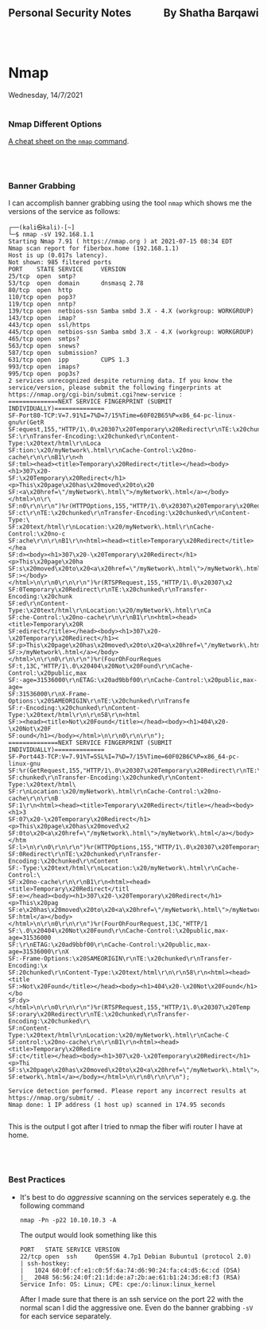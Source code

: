 <link href="../styles.module.css" rel="stylesheet">
<link rel="preconnect" href="https://fonts.googleapis.com">
<link rel="preconnect" href="https://fonts.gstatic.com" crossorigin>
<link href="https://fonts.googleapis.com/css2?family=Cedarville+Cursive&display=swap" rel="stylesheet">
<link rel="preconnect" href="https://fonts.googleapis.com">
<link rel="preconnect" href="https://fonts.gstatic.com" crossorigin>
<link href="https://fonts.googleapis.com/css2?family=Cedarville+Cursive&family=Zen+Tokyo+Zoo&display=swap" rel="stylesheet">
<link rel="preconnect" href="https://fonts.googleapis.com">
<link rel="preconnect" href="https://fonts.gstatic.com" crossorigin>
<link href="https://fonts.googleapis.com/css2?family=Cedarville+Cursive&family=Encode+Sans+SC&family=Zen+Tokyo+Zoo&display=swap" rel="stylesheet">


## <span class="copyright">Personal Security Notes <span style="float:right;">By Shatha Barqawi</span>

<br/><br/>

# <span class="title">Nmap  

<span class="date">Wednesday, 14/7/2021</span>
<br/><br/>

### <span class="linuxBasicsSubs subtitle">Nmap Different Options
<a href="https://stationx-public-download.s3.us-west-2.amazonaws.com/nmap_cheet_sheet_v7.pdf">A cheat sheet on the `nmap` command</a>.

 
<br/><br/>
### <span class="linuxBasicsSubs subtitle"> Banner Grabbing  
I can accomplish banner grabbing using the tool `nmap` which shows me the versions of the service as follows:  

```console
┌──(kali㉿kali)-[~]
└─$ nmap -sV 192.168.1.1 
Starting Nmap 7.91 ( https://nmap.org ) at 2021-07-15 08:34 EDT
Nmap scan report for fiberbox.home (192.168.1.1)
Host is up (0.017s latency).
Not shown: 985 filtered ports
PORT    STATE SERVICE     VERSION
25/tcp  open  smtp?
53/tcp  open  domain      dnsmasq 2.78
80/tcp  open  http
110/tcp open  pop3?
119/tcp open  nntp?
139/tcp open  netbios-ssn Samba smbd 3.X - 4.X (workgroup: WORKGROUP)
143/tcp open  imap?
443/tcp open  ssl/https
445/tcp open  netbios-ssn Samba smbd 3.X - 4.X (workgroup: WORKGROUP)
465/tcp open  smtps?
563/tcp open  snews?
587/tcp open  submission?
631/tcp open  ipp         CUPS 1.3
993/tcp open  imaps?
995/tcp open  pop3s?
2 services unrecognized despite returning data. If you know the service/version, please submit the following fingerprints at https://nmap.org/cgi-bin/submit.cgi?new-service :
==============NEXT SERVICE FINGERPRINT (SUBMIT INDIVIDUALLY)==============
SF-Port80-TCP:V=7.91%I=7%D=7/15%Time=60F02B65%P=x86_64-pc-linux-gnu%r(GetR
SF:equest,155,"HTTP/1\.0\x20307\x20Temporary\x20Redirect\r\nTE:\x20chunked
SF:\r\nTransfer-Encoding:\x20chunked\r\nContent-Type:\x20text/html\r\nLoca
SF:tion:\x20/myNetwork\.html\r\nCache-Control:\x20no-cache\r\n\r\nB1\r\n<h
SF:tml><head><title>Temporary\x20Redirect</title></head><body><h1>307\x20-
SF:\x20Temporary\x20Redirect</h1><p>This\x20page\x20has\x20moved\x20to\x20
SF:<a\x20href=\"/myNetwork\.html\">/myNetwork\.html</a></body></html>\n\r\
SF:n0\r\n\r\n")%r(HTTPOptions,155,"HTTP/1\.0\x20307\x20Temporary\x20Redire
SF:ct\r\nTE:\x20chunked\r\nTransfer-Encoding:\x20chunked\r\nContent-Type:\
SF:x20text/html\r\nLocation:\x20/myNetwork\.html\r\nCache-Control:\x20no-c
SF:ache\r\n\r\nB1\r\n<html><head><title>Temporary\x20Redirect</title></hea
SF:d><body><h1>307\x20-\x20Temporary\x20Redirect</h1><p>This\x20page\x20ha
SF:s\x20moved\x20to\x20<a\x20href=\"/myNetwork\.html\">/myNetwork\.html</a
SF:></body></html>\n\r\n0\r\n\r\n")%r(RTSPRequest,155,"HTTP/1\.0\x20307\x2
SF:0Temporary\x20Redirect\r\nTE:\x20chunked\r\nTransfer-Encoding:\x20chunk
SF:ed\r\nContent-Type:\x20text/html\r\nLocation:\x20/myNetwork\.html\r\nCa
SF:che-Control:\x20no-cache\r\n\r\nB1\r\n<html><head><title>Temporary\x20R
SF:edirect</title></head><body><h1>307\x20-\x20Temporary\x20Redirect</h1><
SF:p>This\x20page\x20has\x20moved\x20to\x20<a\x20href=\"/myNetwork\.html\"
SF:>/myNetwork\.html</a></body></html>\n\r\n0\r\n\r\n")%r(FourOhFourReques
SF:t,13C,"HTTP/1\.0\x20404\x20Not\x20Found\r\nCache-Control:\x20public,max
SF:-age=31536000\r\nETAG:\x20ad9bbf00\r\nCache-Control:\x20public,max-age=
SF:31536000\r\nX-Frame-Options:\x20SAMEORIGIN\r\nTE:\x20chunked\r\nTransfe
SF:r-Encoding:\x20chunked\r\nContent-Type:\x20text/html\r\n\r\n58\r\n<html
SF:><head><title>Not\x20Found</title></head><body><h1>404\x20-\x20Not\x20F
SF:ound</h1></body></html>\n\r\n0\r\n\r\n");
==============NEXT SERVICE FINGERPRINT (SUBMIT INDIVIDUALLY)==============
SF-Port443-TCP:V=7.91%T=SSL%I=7%D=7/15%Time=60F02B6C%P=x86_64-pc-linux-gnu
SF:%r(GetRequest,155,"HTTP/1\.0\x20307\x20Temporary\x20Redirect\r\nTE:\x20
SF:chunked\r\nTransfer-Encoding:\x20chunked\r\nContent-Type:\x20text/html\
SF:r\nLocation:\x20/myNetwork\.html\r\nCache-Control:\x20no-cache\r\n\r\nB
SF:1\r\n<html><head><title>Temporary\x20Redirect</title></head><body><h1>3
SF:07\x20-\x20Temporary\x20Redirect</h1><p>This\x20page\x20has\x20moved\x2
SF:0to\x20<a\x20href=\"/myNetwork\.html\">/myNetwork\.html</a></body></htm
SF:l>\n\r\n0\r\n\r\n")%r(HTTPOptions,155,"HTTP/1\.0\x20307\x20Temporary\x2
SF:0Redirect\r\nTE:\x20chunked\r\nTransfer-Encoding:\x20chunked\r\nContent
SF:-Type:\x20text/html\r\nLocation:\x20/myNetwork\.html\r\nCache-Control:\
SF:x20no-cache\r\n\r\nB1\r\n<html><head><title>Temporary\x20Redirect</titl
SF:e></head><body><h1>307\x20-\x20Temporary\x20Redirect</h1><p>This\x20pag
SF:e\x20has\x20moved\x20to\x20<a\x20href=\"/myNetwork\.html\">/myNetwork\.
SF:html</a></body></html>\n\r\n0\r\n\r\n")%r(FourOhFourRequest,13C,"HTTP/1
SF:\.0\x20404\x20Not\x20Found\r\nCache-Control:\x20public,max-age=31536000
SF:\r\nETAG:\x20ad9bbf00\r\nCache-Control:\x20public,max-age=31536000\r\nX
SF:-Frame-Options:\x20SAMEORIGIN\r\nTE:\x20chunked\r\nTransfer-Encoding:\x
SF:20chunked\r\nContent-Type:\x20text/html\r\n\r\n58\r\n<html><head><title
SF:>Not\x20Found</title></head><body><h1>404\x20-\x20Not\x20Found</h1></bo
SF:dy></html>\n\r\n0\r\n\r\n")%r(RTSPRequest,155,"HTTP/1\.0\x20307\x20Temp
SF:orary\x20Redirect\r\nTE:\x20chunked\r\nTransfer-Encoding:\x20chunked\r\
SF:nContent-Type:\x20text/html\r\nLocation:\x20/myNetwork\.html\r\nCache-C
SF:ontrol:\x20no-cache\r\n\r\nB1\r\n<html><head><title>Temporary\x20Redire
SF:ct</title></head><body><h1>307\x20-\x20Temporary\x20Redirect</h1><p>Thi
SF:s\x20page\x20has\x20moved\x20to\x20<a\x20href=\"/myNetwork\.html\">/myN
SF:etwork\.html</a></body></html>\n\r\n0\r\n\r\n");

Service detection performed. Please report any incorrect results at https://nmap.org/submit/ .
Nmap done: 1 IP address (1 host up) scanned in 174.95 seconds
                                                            
```

This is the output I got after I tried to nmap the fiber wifi router I have at home.  

<br/><br/>

### <span class="linuxBasicsSubs subtitle">Best Practices  
* It's best to do *aggressive* scanning on the services seperately e.g. the following command    

  ```
  nmap -Pn -p22 10.10.10.3 -A 
  ```
  The output would look something like this  

  ```
  PORT   STATE SERVICE VERSION
  22/tcp open  ssh     OpenSSH 4.7p1 Debian 8ubuntu1 (protocol 2.0)
  | ssh-hostkey: 
  |   1024 60:0f:cf:e1:c0:5f:6a:74:d6:90:24:fa:c4:d5:6c:cd (DSA)
  |_  2048 56:56:24:0f:21:1d:de:a7:2b:ae:61:b1:24:3d:e8:f3 (RSA)
  Service Info: OS: Linux; CPE: cpe:/o:linux:linux_kernel
  ```  
   After I made sure that there is an ssh service on the port 22 with the normal scan I did the aggressive one.
   Even do the banner grabbing `-sV` for each service separately.
